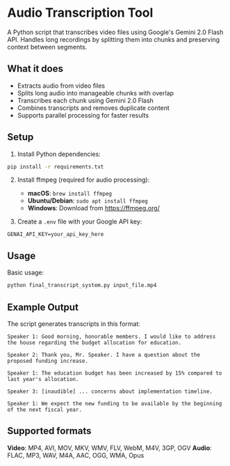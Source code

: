 # Audio Transcription Tool

A Python script that transcribes video files using Google's Gemini 2.0 Flash API. Handles long recordings by splitting them into chunks and preserving context between segments.

## What it does

- Extracts audio from video files 
- Splits long audio into manageable chunks with overlap
- Transcribes each chunk using Gemini 2.0 Flash
- Combines transcripts and removes duplicate content
- Supports parallel processing for faster results

## Setup

1. Install Python dependencies:
```bash
pip install -r requirements.txt
```

2. Install ffmpeg (required for audio processing):
   - **macOS**: `brew install ffmpeg`
   - **Ubuntu/Debian**: `sudo apt install ffmpeg`
   - **Windows**: Download from https://ffmpeg.org/

3. Create a `.env` file with your Google API key:
```
GENAI_API_KEY=your_api_key_here
```

## Usage

Basic usage:
```bash
python final_transcript_system.py input_file.mp4
```

## Example Output

The script generates transcripts in this format:

```
Speaker 1: Good morning, honorable members. I would like to address the house regarding the budget allocation for education.

Speaker 2: Thank you, Mr. Speaker. I have a question about the proposed funding increase.

Speaker 1: The education budget has been increased by 15% compared to last year's allocation.

Speaker 3: [inaudible] ... concerns about implementation timeline.

Speaker 1: We expect the new funding to be available by the beginning of the next fiscal year.
```

## Supported formats

**Video**: MP4, AVI, MOV, MKV, WMV, FLV, WebM, M4V, 3GP, OGV
**Audio**: FLAC, MP3, WAV, M4A, AAC, OGG, WMA, Opus
